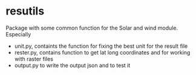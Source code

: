 # resutils

Package with some common function for the Solar and wind module. Especially

 - unit.py, containts the function for fixing the best unit for the result file
 - rester.py, contains function to get lat long coordinates and for working with raster files
 - output.py to write the output json and to test it
